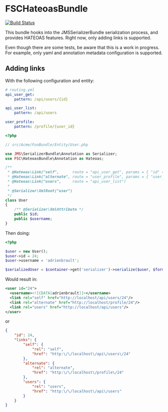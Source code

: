 FSCHateoasBundle
================

[![Build Status](https://secure.travis-ci.org/TheFootballSocialClub/FSCHateoasBundle.png)](http://travis-ci.org/TheFootballSocialClub/FSCHateoasBundle)

This bundle hooks into the JMSSerializerBundle serialization process, and provides HATEOAS features.
Right now, only adding links is supported.

Even though there are some tests, be aware that this is a work in progress.
For example, only yaml and annotation metadata configuration is supported.

Adding links
------------

With the following configuration and entity:

```yaml
# routing.yml
api_user_get:
    pattern: /api/users/{id}

api_user_list:
    pattern: /api/users

user_profile:
    pattern: /profile/{user_id}
```

```php
<?php

// src/Acme/FooBundle/Entity/User.php

use JMS\SerializerBundle\Annotation as Serializer;
use FSC\HateoasBundle\Annotation as Hateoas;

/**
 * @Hateoas\Link("self",      route = "api_user_get", params = { "id" = "id" })
 * @Hateoas\Link("alternate", route = "user_profile", params = { "user_id" = "id" })
 * @Hateoas\Link("users",     route = "api_user_list")
 *
 * @Serializer\XmlRoot("user")
 */
class User
{
    /** @Serializer\XmlAttribute */
    public $id;
    public $username;
}
```

Then doing:

```php
<?php

$user = new User();
$user->id = 24;
$user->username = 'adrienbrault';

$serializedUser = $container->get('serializer')->serialize($user, $format);
```

Would result in:

```xml
<user id="24">
  <username><![CDATA[adrienbrault]]></username>
  <link rel="self" href="http://localhost/api/users/24"/>
  <link rel="alternate" href="http://localhost/profile/24"/>
  <link rel="users" href="http://localhost/api/users"/>
</user>
```

or

```json
{
    "id": 24,
    "links": {
        "self": {
            "rel": "self",
            "href": "http:\/\/localhost\/api\/users\/24"
        },
        "alternate": {
            "rel": "alternate",
            "href": "http:\/\/localhost\/profile\/24"
        },
        "users": {
            "rel": "users",
            "href": "http:\/\/localhost\/api\/users"
        }
    }
}
```
